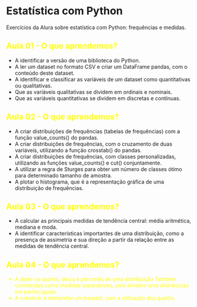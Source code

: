 # Estatística com Python
Exercícios da Alura sobre estatística com Python: frequências e medidas.

## <font color = 'yellow'>Aula 01 - O que aprendemos?</font>

* A identificar a versão de uma biblioteca do Python.
* A ler um dataset no formato CSV e criar um DataFrame pandas, com o conteúdo deste dataset.
* A identificar e classificar as variáveis de um dataset como quantitativas ou qualitativas.
* Que as variáveis qualitativas se dividem em ordinais e nominais.
* Que as variáveis quantitativas se dividem em discretas e contínuas.

## <font color = 'yellow'>Aula 02 - O que aprendemos?</font>


* A criar distribuições de frequências (tabelas de frequências) com a função value_counts() do pandas.
* A criar distribuições de frequências, com o cruzamento de duas variáveis, utilizando a função crosstab() do pandas.
* A criar distribuições de frequências, com classes personalizadas, utilizando as funções value_counts() e cut() conjuntamente.
* A utilizar a regra de Sturges para obter um número de classes ótimo para determinado tamanho de amostra.
* A plotar o histograma, que é a representação gráfica de uma distribuição de frequências.


## <font color = 'yellow'> Aula 03 -  O que aprendemos?</font>


* A calcular as principais medidas de tendência central: média aritmética, mediana e moda.
* A identificar características importantes de uma distribuição, como a presença de assimetria e sua direção a partir da relação entre as medidas de tendência central.


## <font color = 'yellow'>Aula 04 - O que aprendemos?


* A obter os quartis, decis e percentis de uma distribuição
Também conhecidas como medidas separatrizes, pois dividem uma distribuição em partes iguais.
* A construir e interpretar um boxplot, com a utilização dos quartis.
